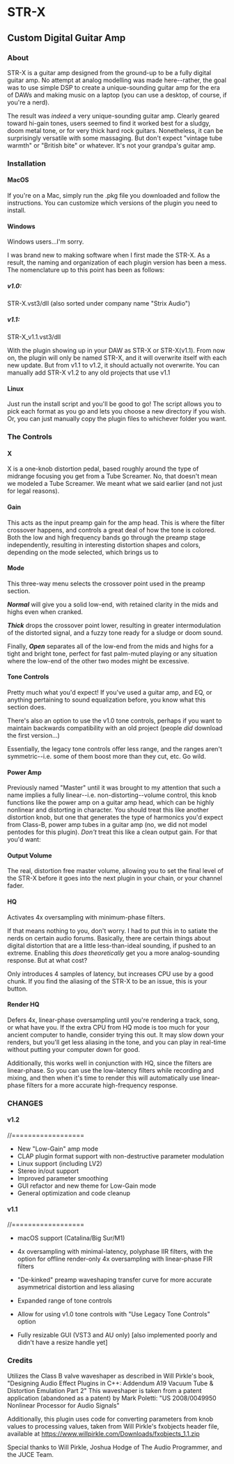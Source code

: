 # STR-X

## Custom Digital Guitar Amp

### About

STR-X is a guitar amp designed from the ground-up to be a fully digital guitar amp. No attempt at analog modelling was made here--rather, the goal was to use simple DSP to create a unique-sounding guitar amp for the era of DAWs and making music on a laptop (you can use a desktop, of course, if you're a nerd).

The result was *indeed* a very unique-sounding guitar amp. Clearly geared toward hi-gain tones, users seemed to find it worked best for a sludgy, doom metal tone, or for very thick hard rock guitars. Nonetheless, it can be surprisingly versatile with some massaging. But don't expect "vintage tube warmth" or "British bite" or whatever. It's not your grandpa's guitar amp.

### Installation

#### MacOS

If you're on a Mac, simply run the .pkg file you downloaded and follow the instructions. You can customize which versions of the plugin you need to install.

#### Windows

Windows users...I'm sorry.

I was brand new to making software when I first made the STR-X. As a result, the naming and organization of each plugin version has been a mess. The nomenclature up to this point has been as follows:

##### v1.0:

STR-X.vst3/dll (also sorted under company name "Strix Audio")

##### v1.1:

STR-X_v1.1.vst3/dll

With the plugin showing up in your DAW as STR-X or STR-X(v1.1). From now on, the plugin will only be named STR-X, and it will overwrite itself with each new update. But from v1.1 to v1.2, it should actually not overwrite. You can manually add STR-X v1.2 to any old projects that use v1.1

#### Linux

Just run the install script and you'll be good to go! The script allows you to pick each format as you go and lets you choose a new directory if you wish. Or, you can just manually copy the plugin files to whichever folder you want.

### The Controls

#### X

X is a one-knob distortion pedal, based roughly around the type of midrange focusing you get from a Tube Screamer. No, that doesn't mean we modeled a Tube Screamer. We meant what we said earlier (and not just for legal reasons).

#### Gain

This acts as the input preamp gain for the amp head. This is where the filter crossover happens, and controls a great deal of how the tone is colored. Both the low and high frequency bands go through the preamp stage independently, resulting in interesting distortion shapes and colors, depending on the mode selected, which brings us to

#### Mode

This three-way menu selects the crossover point used in the preamp section.

***Normal*** will give you a solid low-end, with retained clarity in the mids and highs even when cranked.

***Thick*** drops the crossover point lower, resulting in greater intermodulation of the distorted signal, and a fuzzy tone ready for a sludge or doom sound.

Finally, ***Open*** separates all of the low-end from the mids and highs for a tight and bright tone, perfect for fast palm-muted playing or any situation where the low-end of the other two modes might be excessive.

#### Tone Controls

Pretty much what you'd expect! If you've used a guitar amp, and EQ, or anything pertaining to sound equalization before, you know what this section does.

There's also an option to use the v1.0 tone controls, perhaps if you want to maintain backwards compatibility with an old project (people *did* download the first version...)

Essentially, the legacy tone controls offer less range, and the ranges aren't symmetric--i.e. some of them boost more than they cut, etc. Go wild.

#### Power Amp

Previously named "Master" until it was brought to my attention that such a name implies a fully linear--i.e. non-distorting--volume control, this knob functions like the power amp on a guitar amp head, which can be highly nonlinear and distorting in character. You should treat this like another distortion knob, but one that generates the type of harmonics you'd expect from Class-B, power amp tubes in a guitar amp (no, we did not model pentodes for this plugin). *Don't* treat this like a clean output gain. For that you'd want:

#### Output Volume

The real, distortion free master volume, allowing you to set the final level of the STR-X before it goes into the next plugin in your chain, or your channel fader.

#### HQ

Activates 4x oversampling with minimum-phase filters.

If that means nothing to you, don't worry. I had to put this in to satiate the nerds on certain audio forums. Basically, there are certain things about digital distortion that are a little less-than-ideal sounding, if pushed to an extreme. Enabling this *does theoretically* get you a more analog-sounding response. But at what cost?

Only introduces 4 samples of latency, but increases CPU use by a good chunk. If you find the aliasing of the STR-X to be an issue, this is your button.

#### Render HQ

Defers 4x, linear-phase oversampling until you're rendering a track, song, or what have you. If the extra CPU from HQ mode is too much for your ancient computer to handle, consider trying this out. It may slow down your renders, but you'll get less aliasing in the tone, and you can play in real-time without putting your computer down for good.

Additionally, this works well in conjunction with HQ, since the filters are linear-phase. So you can use the low-latency filters while recording and mixing, and then when it's time to render this will automatically use linear-phase filters for a more accurate high-frequency response.

### CHANGES

#### v1.2

//==================

- New "Low-Gain" amp mode
- CLAP plugin format support with non-destructive parameter modulation
- Linux support (including LV2)
- Stereo in/out support
- Improved parameter smoothing
- GUI refactor and new theme for Low-Gain mode
- General optimization and code cleanup

#### v1.1

//==================

- macOS support (Catalina/Big Sur/M1)

- 4x oversampling with minimal-latency, polyphase IIR filters, with the option for offline render-only 4x oversampling with linear-phase FIR filters

- "De-kinked" preamp waveshaping transfer curve for more accurate asymmetrical distortion and less aliasing

- Expanded range of tone controls

- Allow for using v1.0 tone controls with "Use Legacy Tone Controls" option

- Fully resizable GUI (VST3 and AU only) [also implemented poorly and didn't have a resize handle yet]

### Credits

Utilizes the Class B valve waveshaper as described in Will Pirkle's book, "Designing Audio Effect Plugins in C++: Addendum A19 Vacuum Tube & Distortion Emulation Part 2"
This waveshaper is taken from a patent application (abandoned as a patent) by Mark Poletti: "US 2008/0049950 Nonlinear Processor for Audio Signals"

Additionally, this plugin uses code for converting parameters from knob values to processing values, taken from Will Pirkle's fxobjects header file,
available at https://www.willpirkle.com/Downloads/fxobjects_1.1.zip

Special thanks to Will Pirkle, Joshua Hodge of The Audio Programmer, and the JUCE Team.

